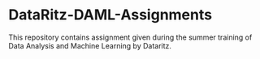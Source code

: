 # DataRitz-DAML-Assignments
This repository contains assignment given during the summer training of Data Analysis and Machine Learning by Dataritz.
